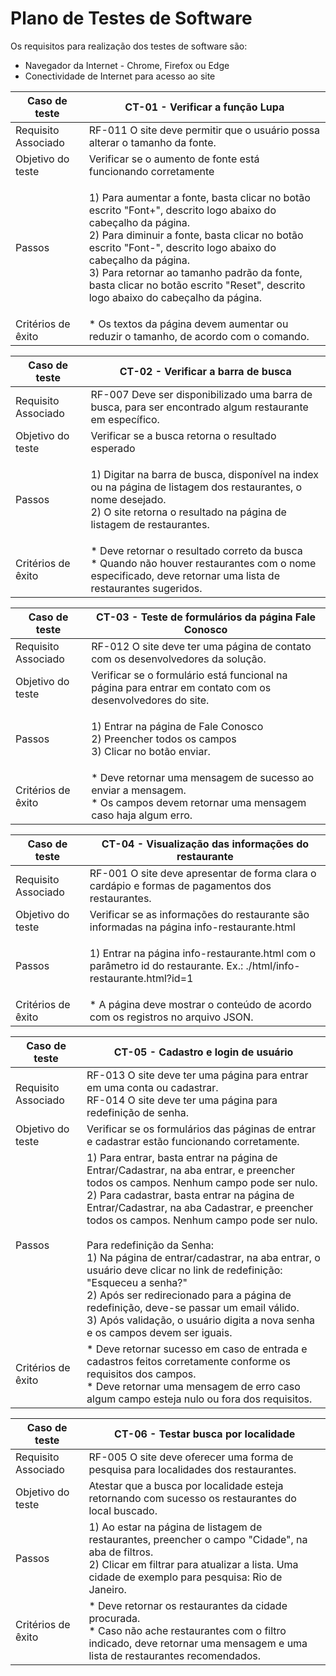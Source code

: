 # Plano de Testes de Software

Os requisitos para realização dos testes de software são:

* Navegador da Internet - Chrome, Firefox ou Edge
* Conectividade de Internet para acesso ao site


Caso de teste | CT-01 - Verificar a função Lupa 
------------- | -----------------------
Requisito Associado | RF-011 O site deve permitir que o usuário possa alterar o tamanho da fonte. 
Objetivo do teste | Verificar se o aumento de fonte está funcionando corretamente
Passos | <p>1) Para aumentar a fonte, basta clicar no botão escrito "Font+", descrito logo abaixo do cabeçalho da página.<br/>2) Para diminuir a fonte, basta clicar no botão escrito "Font-", descrito logo abaixo do cabeçalho da página.<br/>3) Para retornar ao tamanho padrão da fonte, basta clicar no botão escrito "Reset", descrito logo abaixo do cabeçalho da página.</p>
Critérios de êxito | * Os textos da página devem aumentar ou reduzir o tamanho, de acordo com o comando.


Caso de teste | CT-02 - Verificar a barra de busca
------------- | -----------------------
Requisito Associado | RF-007 Deve ser disponibilizado uma barra de busca, para ser encontrado algum restaurante em específico.
Objetivo do teste | Verificar se a busca retorna o resultado esperado
Passos | <p>1) Digitar na barra de busca, disponível na index ou na página de listagem dos restaurantes, o nome desejado.<br/>2) O site retorna o resultado na página de listagem de restaurantes.</p>
Critérios de êxito | * Deve retornar o resultado correto da busca<br/>* Quando não houver restaurantes com o nome especificado, deve retornar uma lista de restaurantes sugeridos. 


Caso de teste | CT-03 - Teste de formulários da página Fale Conosco
------------- | -----------------------
Requisito Associado | RF-012 O site deve ter uma página de contato com os desenvolvedores da solução. 
Objetivo do teste | Verificar se o formulário está funcional na página para entrar em contato com os desenvolvedores do site.
Passos | <p>1) Entrar na página de Fale Conosco<br/>2) Preencher todos os campos<br/>3) Clicar no botão enviar.</p>
Critérios de êxito | * Deve retornar uma mensagem de sucesso ao enviar a mensagem.<br/>* Os campos devem retornar uma mensagem caso haja algum erro. 

Caso de teste | CT-04 - Visualização das informações do restaurante
------------- | -----------------------
Requisito Associado | RF-001 O site deve apresentar de forma clara o cardápio e formas de pagamentos dos restaurantes. 
Objetivo do teste | Verificar se as informações do restaurante são informadas na página info-restaurante.html
Passos | <p>1) Entrar na página info-restaurante.html com o parâmetro id do restaurante. Ex.: ./html/info-restaurante.html?id=1</p>
Critérios de êxito | * A página deve mostrar o conteúdo de acordo com os registros no arquivo JSON.

Caso de teste | CT-05 - Cadastro e login de usuário
------------- | -----------------------
Requisito Associado | RF-013 O site deve ter uma página para entrar em uma conta ou cadastrar. <br/>RF-014 O site deve ter uma página para redefinição de senha.
Objetivo do teste | Verificar se os formulários das páginas de entrar e cadastrar estão funcionando corretamente.
Passos | 1) Para entrar, basta entrar na página de Entrar/Cadastrar, na aba entrar, e preencher todos os campos. Nenhum campo pode ser nulo. <br/>2) Para cadastrar, basta entrar na página de Entrar/Cadastrar, na aba Cadastrar, e preencher todos os campos. Nenhum campo pode ser nulo.<br/><br/>Para redefinição da Senha: <br/>1) Na página de entrar/cadastrar, na aba entrar, o usuário deve clicar no link de redefinição: "Esqueceu a senha?"<br/>2) Após ser redirecionado para a página de redefinição, deve-se passar um email válido.<br/>3) Após validação, o usuário digita a nova senha e os campos devem ser iguais.
Critérios de êxito | * Deve retornar sucesso em caso de entrada e cadastros feitos corretamente conforme os requisitos dos campos.<br>* Deve retornar uma mensagem de erro caso algum campo esteja nulo ou fora dos requisitos. 

Caso de teste | CT-06 - Testar busca por localidade
------------- | -----------------------
Requisito Associado | RF-005 O site deve oferecer uma forma de pesquisa para localidades dos restaurantes.
Objetivo do teste | Atestar que a busca por localidade esteja retornando com sucesso os restaurantes do local buscado.
Passos | 1) Ao estar na página de listagem de restaurantes, preencher o campo "Cidade", na aba de filtros.<br/>2) Clicar em filtrar para atualizar a lista. Uma cidade de exemplo para pesquisa: Rio de Janeiro.
Critérios de êxito | * Deve retornar os restaurantes da cidade procurada.<br>* Caso não ache restaurantes com o filtro indicado, deve retornar uma mensagem e uma lista de restaurantes recomendados.